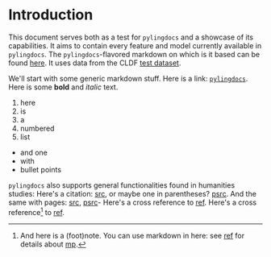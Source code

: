 # Introduction

This document serves both as a test for `pylingdocs` and a showcase of its capabilities.
It aims to contain every feature and model currently available in `pylingdocs`.
The `pylingdocs`-flavored markdown on which is it based can be found [here](https://github.com/fmatter/pylingdocs/blob/main/docs/demo.txt).
It uses data from the CLDF [test dataset](https://github.com/fmatter/pylingdocs/tree/main/tests/data/cldf).

We'll start with some generic markdown stuff.
Here is a link: [`pylingdocs`](https://github.com/fmatter/pylingdocs/).
Here is some **bold** and _italic_ text.

1. here
2. is
3. a
4. numbered
3. list

* and one
* with
* bullet points

`pylingdocs` also supports general functionalities found in humanities studies:
Here's a citation: [src](alvarez1998split), or maybe one in parentheses? [psrc](alvarez1998split).
And the same with pages: [src](alvarez1998split[133-134]), [psrc](alvarez1998split[133-134])-
Here's a cross reference to [ref](sec:linguistics).
Here's a cross reference[^3] to [ref](tab:onetable).


[^3]: And here is a (foot)note. You can use markdown in here: see [ref](sec:linguistics) for details about [mp](apa-se).
